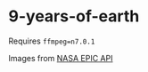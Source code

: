 # 9-years-of-earth

Requires `ffmpeg=n7.0.1`

Images from [NASA EPIC API](https://api.nasa.gov/#epic)
